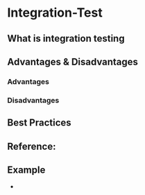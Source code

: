 # Integration-Test

## What is integration testing

## Advantages & Disadvantages

### Advantages

### Disadvantages

## Best Practices

## Reference:

## Example
- []()